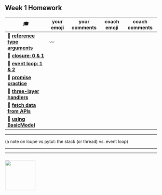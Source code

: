 ## Week 1 Homework

| :mortar_board: | your emoji | your comments | coach emoji | coach comments |
| --- | --- | --- | --- | --- |
| :egg: __[reference type arguments](./reference-type-args.md)__ | :wavy_dash: | | | |
| :egg: __[closure: 0 & 1](../exercises-closure)__ | | | | |
| :egg: __[event loop: 1 & 2](../exercises-event-loop)__ | | | | |
| :egg: __[promise practice](./promise-practice.md)__ | | | | | 
| :egg: __[three-layer handlers](./three-layer-handlers)__ | | | | |
| :hatching_chick: __[fetch data from APIs](./fetching-exercises)__ | | | | |
| :hatching_chick: __[using BasicModel](./using-BasicModel.html)__ | | | | |

---

(a note on loupe vs pytut: the stack (or thread) vs. event loop)

___
___
### <a href="https://hackyourfuture.be" target="_blank"><img src="https://pbs.twimg.com/profile_images/984474625009741824/Bs_qKx6-_400x400.jpg" width="100" height="100"></img></a>
